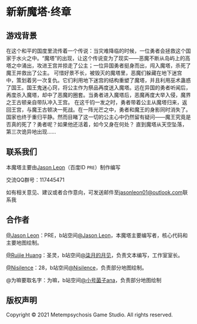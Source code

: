 # 新新魔塔·终章

## 游戏背景

在这个和平的国度里流传着一个传说：当灾难降临的时候，一位勇者会拯救这个国家于水火之中。“魔塔”的出现，让这个传说变为了现实——恶魔不断从岛屿上的高塔之中涌出，攻进王宫并掠走了公主；一位异国勇者挺身而出，闯入魔塔，杀死了魔王并救出了公主。
可惜好景不长，被毁灭的魔塔里，恶魔们躲藏在地下迷宫中，策划着另一次复仇。它们利用地下迷宫的结构重塑了魔塔，并且利用巫术蛊惑了国王。国王鬼迷心窍，将公主作为祭品再度送入魔塔。远在异国的勇者听闻后，再度杀入魔塔，却中了恶魔的圈套。当勇者进入魔塔后，恶魔再度大举入侵，魔界之王古顿亲自带队冲入王宫。
在这千钧一发之时，勇者带着公主从魔塔归来，返回王宫，与魔王古顿决一死战。在一阵光芒之中，勇者和魔王的身影同时消失了。国家也终于重归平静。然而目睹了这一切的公主心中仍然留有疑问——魔王究竟是否真的死了？勇者呢？如果他还活着，如今又身在何处？
直到魔塔从天空坠落，第三次诡异地出现……

## 联系我们

本魔塔主要由[Jason Leon](https://github.com/JasonLeon01)（百度ID `PRE`）制作编写

交流QQ群号：117445471

如有相关意见、建议或者合作意向，可发送邮件至[jasonleon01@outlook.com](mailto:jasonleon01@outlook.com)联系我

## 合作者

[@Jason Leon](https://github.com/JasonLeon01)：PRE，b站空间[@Jason Leon](https://space.bilibili.com/439537579/)，本魔塔主要编写者，核心代码和主要地图绘制。

[@Ruijie Huang](https://github.com/Tsukimi125)：圣灵，b站空间[@柒月的月见](https://space.bilibili.com/130812791/)，负责文本编写，工作室室长。

[@Nisilence](https://github.com/Nisilence)：28，b站空间[@Nisilence](https://space.bilibili.com/132926568/)，负责部分地图绘制。

@为嘛要取名字：为嘛，b站空间[@小号菌子ana](https://space.bilibili.com/330029979/)，负责部分地图绘制

## 版权声明

Copyright © 2021 Metempsychosis Game Studio. All rights reserved.
